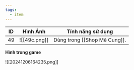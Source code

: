 ```yaml
---
tags:
  - item
---
```


| ID  | Hình Ảnh     | Tính năng sử dụng            |
| --- | ------------ | ---------------------------- |
| 49  | ![[49c.png]] | Dùng trong [[Shop Mê Cung]]. |

**Hình trong game**

![[20241206164235.png]]